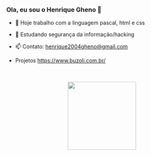### Ola, eu sou o Henrique Gheno 👋

- 🔭 Hoje trabalho com a linguagem pascal, html e css
- 🌱 Estudando segurança da informação/hacking
- 📫 Contato: henrique2004gheno@gmail.com

- Projetos
https://www.buzoli.com.br/






<br>
<br>
<div align="center">
  <a href="https://github.com/euhenriquegheno">
  <img height="180em" src="https://github-readme-stats.vercel.app/api?username=euhenriquegheno&show_icons=true&theme=tokyonight&include_all_commits=true&count_private=true"/>
</div>

  
 
